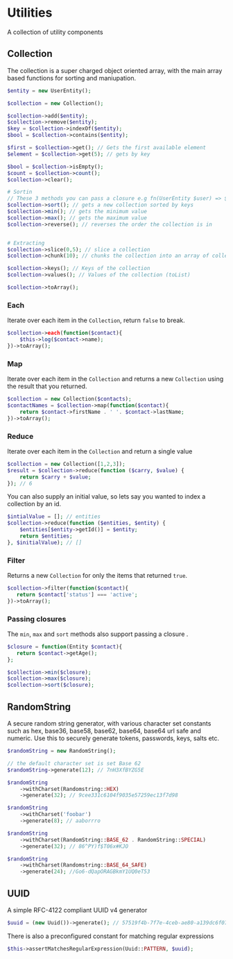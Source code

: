 # Utilities

A collection of utility components

## Collection

The collection is a super charged object oriented array, with the main array based functions for sorting and maniupation.

```php
$entity = new UserEntity();

$collection = new Collection();

$collection->add($entity);
$collection->remove($entity);
$key = $collection->indexOf($entity);
$bool = $collection->contains($entity);

$first = $collection->get(); // Gets the first available element
$element = $collection->get(5); // gets by key

$bool = $collection->isEmpty();
$count = $collection->count();
$collection->clear();

# Sortin
// These 3 methods you can pass a closure e.g fn(UserEntity $user) => $user->getId(), to customise the value used.
$collection->sort(); // gets a new collection sorted by keys
$collection->min(); // gets the minimum value
$collection->max(); // gets the maximum value
$collection->reverse(); // reverses the order the collection is in


# Extracting
$collection->slice(0,5); // slice a collection
$collection->chunk(10); // chunks the collection into an array of collections

$collection->keys(); // Keys of the collection
$collection->values(); // Values of the collection (toList)

$collection->toArray();
```

### Each

Iterate over each item in the `Collection`, return `false` to break.

```php
$collection->each(function($contact){
    $this->log($contact->name);
})->toArray();
```

### Map

Iterate over each item in the `Collection` and returns a new `Collection` using the result that you returned.

```php
$collection = new Collection($contacts);
$contactNames = $collection->map(function($contact){
    return $contact->firstName . ' '. $contact->lastName;
})->toArray();
```

### Reduce

Iterate over each item in the `Collection` and return a single value

```php
$collection = new Collection([1,2,3]);
$result = $collection->reduce(function ($carry, $value) {
    return $carry + $value;
}); // 6
```

You can also supply an initial value, so lets say you wanted to index a collection by an id.

```php
$intialValue = []; // entities
$collection->reduce(function ($entities, $entity) {
    $entities[$entity->getId()] = $entity;
    return $entities;
}, $initialValue); // [] 
```

### Filter

Returns a new `Collection` for only the items that returned `true`.

```php
$collection->filter(function($contact){
   return $contact['status'] === 'active';
})->toArray();
```

### Passing closures

The `min`, `max` and `sort` methods also support passing a closure .

```php
$closure = function(Entity $contact){
   return $contact->getAge();
};

$collection->min($closure);
$collection->max($closure);
$collection->sort($closure);
```

## RandomString

A secure random string generator, with various character set constants such as hex, base36, base58, base62, base64, base64 url safe and numeric. Use this to securely generate tokens, passwords, keys, salts etc.

```php
$randomString = new RandomString();

// the default character set is set Base 62 
$randomString->generate(12); // 7nH3XfBYZG5E

$randomString
    ->withCharset(Randomstring::HEX)
    ->generate(32); // 9cee331c6104f9035e57259ec13f7d98

$randomString
    ->withCharset('foobar')
    ->generate(8); // aaborrro

$randomString
    ->withCharset(RandomString::BASE_62 . RandomString::SPECIAL)
    ->generate(32); // 86^PY)f$T06x#KJO

$randomString
    ->withCharset(Randomstring::BASE_64_SAFE)
    ->generate(24); //Go6-dQapORAGBkmY1UQ0eT53
```

## UUID

A simple RFC-4122 compliant UUID v4 generator

```php
$uuid = (new Uuid())->generate(); // 57519f4b-7f7e-4ceb-ae80-a139dc6f07e9
```

There is also a preconfigured constant for matching regular expressions

```php
$this->assertMatchesRegularExpression(Uuid::PATTERN, $uuid);
```
